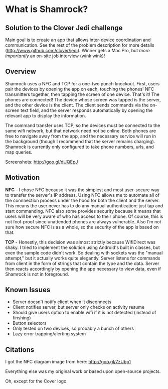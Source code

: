 What is Shamrock?
=========

Solution to the Clover Jedi challenge
---
Main goal is to create an app that allows inter-device coordination and communication. See the rest of the problem description for more details (http://www.github.com/clover/jedi). Winner gets a Mac Pro, but *more importantly* an on-site job interview (wink wink)!


Overview
---
Shamrock uses a NFC and TCP for a one-two punch knockout. First, users pair the devices by opening the app on each, touching the phones' NFC transmitters together, then tapping the screen of one device. That's it! The phones are connected! The device whose screen was tapped is the server, and the other device is the client. The client sends commands via the on-screen text field, and the server responds automatically by opening the relevant app to display the information. 

The command transfer uses TCP, so the devices must be connected to the same wifi network, but that network need not be online. Both phones are free to navigate away from the app, and the necessary service will run in the background (though I recommend that the server remains charging). Shamrock is currently only configured to take phone numbers, urls, and map queries.

Screenshots: http://goo.gl/dUQEpJ


Motivation
---
**NFC** - I chose NFC because it was the simplest and most user-secure way to transfer the server's IP address. Using NFC allows me to automate all of the connnection process under the hood for both the client and the server. This means the user never has to do any manual authentication: just tap and start commanding. NFC also some provides security because it means that users will be very aware of who has access to their phone. Of course, this is not fool-proof since unattended phones are always vulnerable. Also I'm not sure how secure NFC is as a whole, so the security of the app is based on that.

**TCP** - Honestly, this decision was almost strictly because WifiDirect was shaky. I tried to implement the solution using Android's built in classes, but even the sample code didn't work. So dealing with sockets was the "manual attempt," but it actually works quite elegantly. Server listens for commands from client in the form of strings that contain the type and the data. Server then reacts accordingly by opening the app necessary to view data, even if Shamrock is not in foreground.


Known Issues
---
- Server doesn't notify client when it disconnects
- Client notifies server, but server only checks on activity resume
- Should give users option to enable wifi if it is not detected (instead of finshing)
- Button selectors
- Only tested on two devices, so probably a bunch of others
- Lazy error trapping/alerting system


Citations
---
I got the NFC diagram image from here: http://goo.gl/7zUbp1

Everything else was my original work or based upon open-source projects.

Oh, except for the Cover logo.

